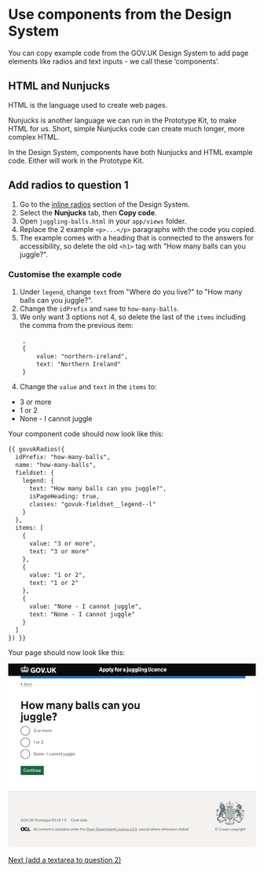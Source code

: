 # Use components from the Design System

You can copy example code from the GOV.UK Design System to add page elements like radios and text inputs - we call these ‘components’.

## HTML and Nunjucks

HTML is the language used to create web pages.

Nunjucks is another language we can run in the Prototype Kit, to make HTML for us. Short, simple Nunjucks code can create much longer, more complex HTML.

In the Design System, components have both Nunjucks and HTML example code. Either will work in the Prototype Kit.

## Add radios to question 1

1. Go to the [inline radios](https://design-system.service.gov.uk/components/radios/#inline-radios) section of the Design System.
2. Select the **Nunjucks** tab, then **Copy code**.
3. Open `juggling-balls.html` in your `app/views` folder.
4. Replace the 2 example `<p>...</p>` paragraphs with the code you copied.
5. The example comes with a heading that is connected to the answers for accessibility, so delete the old `<h1>` tag with "How many balls can you juggle?".

### Customise the example code

1. Under `legend`, change `text` from "Where do you live?" to "How many balls can you juggle?".
2. Change the `idPrefix` and `name` to `how-many-balls`.
3. We only want 3 options not 4, so delete the last of the `items` including the comma from the previous item:
```
    ,
    {
        value: "northern-ireland",
        text: "Northern Ireland"
    }
```
4. Change the `value` and `text` in the `items` to:
  - 3 or more
  - 1 or 2
  - None - I cannot juggle

Your component code should now look like this:

```
{{ govukRadios({
  idPrefix: "how-many-balls",
  name: "how-many-balls",
  fieldset: {
    legend: {
      text: "How many balls can you juggle?",
      isPageHeading: true,
      classes: "govuk-fieldset__legend--l"
    }
  },
  items: [
    {
      value: "3 or more",
      text: "3 or more"
    },
    {
      value: "1 or 2",
      text: "1 or 2"
    },
    {
      value: "None - I cannot juggle",
      text: "None - I cannot juggle"
    }
  ]
}) }}
```

Your page should now look like this:

![Screenshot of the question page with radios](/public/images/docs/tutorial-radios.png)

[Next (add a textarea to question 2)](use-components-2)
